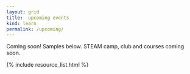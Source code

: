 ```yaml
---
layout: grid
title:  upcoming events
kind: learn
permalink: /upcoming/
---
```


Coming soon! Samples below. STEAM camp, club and courses coming soon.

{% include resource_list.html %}
